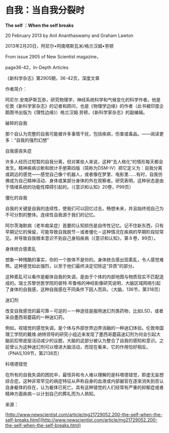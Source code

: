# 自我：当自我分裂时

**The self ：When the self breaks**

20 February 2013 by Anil Ananthaswamy and Graham Lawton

2013年2月20日，阿尼尔•阿南塔斯瓦米/格兰汉姆•劳顿

From issue 2905 of New Scientist magazine，

page36-42，In-Depth Articles

《新科学杂志》第2905期，36-42页，深度文章

作者简介：

阿尼尔.安南萨斯瓦弥，研究物理学，神经系统科学和气候变化的科学作者。他是伦敦《新科学家杂志》的记者和顾问，也是《物理学边缘》的作者（此书被印度企鹅图书出版为《理性边缘》）格兰汉姆.劳顿，《新科学家杂志》的副编辑。

破碎的自我

那个自认为完整的自我可能被许多事情干扰，包括疾病，伤害或毒品。——阅读更多：“自我的强烈幻想”

自我感丧失症

许多人经历过短暂的自我分离，但对某些人来说，这种“去人格化”的情形每天都会发生。精神疾病诊断和统计手册第四版（简称为DSM-IV）把它定义为：自我分离或疏远的感觉——感觉自己像个机器人，或者像在梦里、电影里……有时，自我仿佛成为自己精神活动、身体或某部分身体的外在观察者。研究表明，这种状态是由于情绪系统的功能性障碍引起的。（《意识和认知》20卷，P99页）

僵化的自我

自我的关键是自我的连续性，使我们可以回忆过去，畅想未来，并且始终视自己为不可分割的整体。连续性自我源于我们的记忆。

阿尔茨海默病（老年痴呆症）首要的认知损伤是自传性记忆。记不住新东西，只有早期记忆的保留，可能导致自我脱节－或者僵化－这种情况在疾病的早期阶段较常见。并导致自我根本意识不到自己身陷疾病（《意识和认知》，第８卷，99页）。

身体统合感紊乱

想象一种残酷的事实，你的一个肢体不是你的。身体统合感出现紊乱，令人感觉难熬。这种感觉如此强烈，以至于他们最终决定切除这“异质”的部分。

这种紊乱可以看作是躯体自我的失调，是由于个体的内部地图与物质现实不匹配造成的。瑞士苏黎世医学院的彼特.布鲁格的神经影像研究说明，大脑区域网络引起了身体的自我感，这种自我感在不同条件下因人而异。（大脑，136节，第318页）

迷幻剂

改变自我感觉的最可靠－可逆的－一种途径是服用迷幻剂类药物，比如LSD，或者采自墨西哥蘑菇的一种迷幻药。

例如，视错觉的感觉失调，是个体与外部世界边界消融的一种迷幻体验。伦敦帝国理工学院的戴维.纳特领导的研究小组近来发现了墨西哥蘑菇迷幻剂为何会引起大脑前扣带皮层活动减少的议题，大脑的这部分被认为整合了自我的感知和意识。之前曾认为这种迷幻剂可以增进大脑活动，而现在看来，它的作用恰好相反。（PNAS,109节，第2138页）

科塔德错觉

在所有的自我失调的困扰中，最怪异和令人难以理解的是科塔德错觉，即虚无妄想综合症。这种非常罕见的病症特征从声称自身的血液或内部器官在逐渐消失到否认自身躯体的存在，认为躯体已死亡。具有这种错觉的人们经常有严重的抑郁症或者精神方面疾病－以计划自己的葬礼而为人熟知。

来源：

[http://www.newscientist.com/article/mg21729052.200-the-self-when-the-self-breaks.html](http://www.newscientist.com/article/mg21729052.200-the-self-when-the-self-breaks.html)

